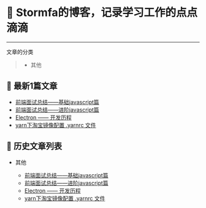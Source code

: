 # 🌱 Stormfa的博客，记录学习工作的点点滴滴

------

文章的分类

> * 其他


## 🌱 最新1篇文章 
  
  - [前端面试总结——基础javascript篇](https://github.com/victor-fa/blog/issues/1)
  - [前端面试总结——进阶javascript篇](https://github.com/victor-fa/blog/issues/2)
  - [Electron —— 开发历程](https://github.com/victor-fa/blog/issues/3)
  - [yarn下淘宝镜像配置 .yarnrc 文件](https://github.com/victor-fa/blog/issues/4)
  

## 🌱 历史文章列表
    
 * 其他
 
    * [前端面试总结——基础javascript篇](https://github.com/victor-fa/blog/issues/1)
    * [前端面试总结——进阶javascript篇](https://github.com/victor-fa/blog/issues/2)
    * [Electron —— 开发历程](https://github.com/victor-fa/blog/issues/3)
    * [yarn下淘宝镜像配置 .yarnrc 文件](https://github.com/victor-fa/blog/issues/4)

 
